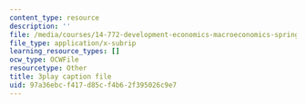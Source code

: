 ```yaml
---
content_type: resource
description: ''
file: /media/courses/14-772-development-economics-macroeconomics-spring-2013/97a36ebcf417d85cf4b62f395026c9e7_ekWxanQrsz4.srt
file_type: application/x-subrip
learning_resource_types: []
ocw_type: OCWFile
resourcetype: Other
title: 3play caption file
uid: 97a36ebc-f417-d85c-f4b6-2f395026c9e7
---
```

